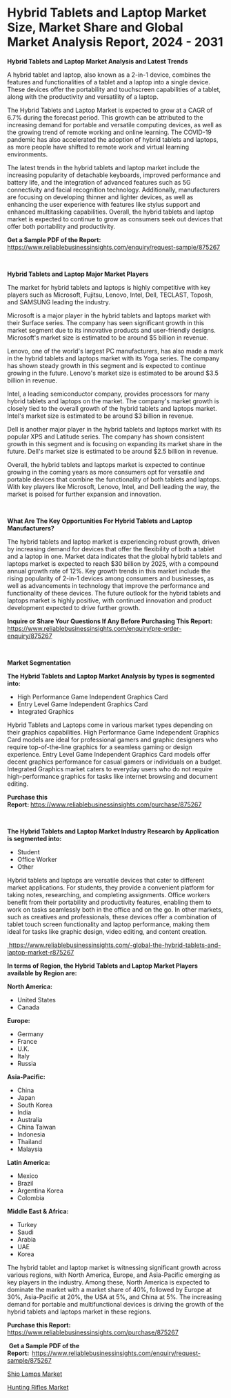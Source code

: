 <p><h1>Hybrid Tablets and Laptop Market Size, Market Share and Global Market Analysis Report, 2024 - 2031</h1></p><p><strong>Hybrid Tablets and Laptop Market Analysis and Latest Trends</strong></p>
<p><p>A hybrid tablet and laptop, also known as a 2-in-1 device, combines the features and functionalities of a tablet and a laptop into a single device. These devices offer the portability and touchscreen capabilities of a tablet, along with the productivity and versatility of a laptop. </p><p>The Hybrid Tablets and Laptop Market is expected to grow at a CAGR of 6.7% during the forecast period. This growth can be attributed to the increasing demand for portable and versatile computing devices, as well as the growing trend of remote working and online learning. The COVID-19 pandemic has also accelerated the adoption of hybrid tablets and laptops, as more people have shifted to remote work and virtual learning environments. </p><p>The latest trends in the hybrid tablets and laptop market include the increasing popularity of detachable keyboards, improved performance and battery life, and the integration of advanced features such as 5G connectivity and facial recognition technology. Additionally, manufacturers are focusing on developing thinner and lighter devices, as well as enhancing the user experience with features like stylus support and enhanced multitasking capabilities. Overall, the hybrid tablets and laptop market is expected to continue to grow as consumers seek out devices that offer both portability and productivity.</p></p>
<p><strong>Get a Sample PDF of the Report:&nbsp;</strong> <a href="https://www.reliablebusinessinsights.com/enquiry/request-sample/875267">https://www.reliablebusinessinsights.com/enquiry/request-sample/875267</a></p>
<p>&nbsp;</p>
<p><strong>Hybrid Tablets and Laptop Major Market Players</strong></p>
<p><p>The market for hybrid tablets and laptops is highly competitive with key players such as Microsoft, Fujitsu, Lenovo, Intel, Dell, TECLAST, Toposh, and SAMSUNG leading the industry. </p><p>Microsoft is a major player in the hybrid tablets and laptops market with their Surface series. The company has seen significant growth in this market segment due to its innovative products and user-friendly designs. Microsoft's market size is estimated to be around $5 billion in revenue.</p><p>Lenovo, one of the world's largest PC manufacturers, has also made a mark in the hybrid tablets and laptops market with its Yoga series. The company has shown steady growth in this segment and is expected to continue growing in the future. Lenovo's market size is estimated to be around $3.5 billion in revenue.</p><p>Intel, a leading semiconductor company, provides processors for many hybrid tablets and laptops on the market. The company's market growth is closely tied to the overall growth of the hybrid tablets and laptops market. Intel's market size is estimated to be around $3 billion in revenue.</p><p>Dell is another major player in the hybrid tablets and laptops market with its popular XPS and Latitude series. The company has shown consistent growth in this segment and is focusing on expanding its market share in the future. Dell's market size is estimated to be around $2.5 billion in revenue.</p><p>Overall, the hybrid tablets and laptops market is expected to continue growing in the coming years as more consumers opt for versatile and portable devices that combine the functionality of both tablets and laptops. With key players like Microsoft, Lenovo, Intel, and Dell leading the way, the market is poised for further expansion and innovation.</p></p>
<p>&nbsp;</p>
<p><strong>What Are The Key Opportunities For Hybrid Tablets and Laptop Manufacturers?</strong></p>
<p><p>The hybrid tablets and laptop market is experiencing robust growth, driven by increasing demand for devices that offer the flexibility of both a tablet and a laptop in one. Market data indicates that the global hybrid tablets and laptops market is expected to reach $30 billion by 2025, with a compound annual growth rate of 12%. Key growth trends in this market include the rising popularity of 2-in-1 devices among consumers and businesses, as well as advancements in technology that improve the performance and functionality of these devices. The future outlook for the hybrid tablets and laptops market is highly positive, with continued innovation and product development expected to drive further growth.</p></p>
<p><strong>Inquire or Share Your Questions If Any Before Purchasing This Report:</strong> <a href="https://www.reliablebusinessinsights.com/enquiry/pre-order-enquiry/875267">https://www.reliablebusinessinsights.com/enquiry/pre-order-enquiry/875267</a></p>
<p>&nbsp;</p>
<p><strong>Market Segmentation</strong></p>
<p><strong>The Hybrid Tablets and Laptop Market Analysis by types is segmented into:</strong></p>
<p><ul><li>High Performance Game Independent Graphics Card</li><li>Entry Level Game Independent Graphics Card</li><li>Integrated Graphics</li></ul></p>
<p><p>Hybrid Tablets and Laptops come in various market types depending on their graphics capabilities. High Performance Game Independent Graphics Card models are ideal for professional gamers and graphic designers who require top-of-the-line graphics for a seamless gaming or design experience. Entry Level Game Independent Graphics Card models offer decent graphics performance for casual gamers or individuals on a budget. Integrated Graphics market caters to everyday users who do not require high-performance graphics for tasks like internet browsing and document editing.</p></p>
<p><strong>Purchase this Report:&nbsp;</strong><a href="https://www.reliablebusinessinsights.com/purchase/875267">https://www.reliablebusinessinsights.com/purchase/875267</a></p>
<p>&nbsp;</p>
<p><strong>The Hybrid Tablets and Laptop Market Industry Research by Application is segmented into:</strong></p>
<p><ul><li>Student</li><li>Office Worker</li><li>Other</li></ul></p>
<p><p>Hybrid tablets and laptops are versatile devices that cater to different market applications. For students, they provide a convenient platform for taking notes, researching, and completing assignments. Office workers benefit from their portability and productivity features, enabling them to work on tasks seamlessly both in the office and on the go. In other markets, such as creatives and professionals, these devices offer a combination of tablet touch screen functionality and laptop performance, making them ideal for tasks like graphic design, video editing, and content creation.</p></p>
<p><a href="https://www.reliablebusinessinsights.com/-global-the-hybrid-tablets-and-laptop-market-r875267">&nbsp;https://www.reliablebusinessinsights.com/-global-the-hybrid-tablets-and-laptop-market-r875267</a></p>
<p><strong>In terms of Region, the Hybrid Tablets and Laptop Market Players available by Region are:</strong></p>
<p>
    <p> <strong> North America: </strong>
        <ul>
            <li>United States</li>
            <li>Canada</li>
        </ul>
        </p> 
    <p> <strong> Europe: </strong>
        <ul>
            <li>Germany</li>
            <li>France</li>
            <li>U.K.</li>
            <li>Italy</li>
            <li>Russia</li>
        </ul>
        </p> 
    <p> <strong> Asia-Pacific: </strong>
        <ul>
            <li>China</li>
            <li>Japan</li>
            <li>South Korea</li>
            <li>India</li>
            <li>Australia</li>
            <li>China Taiwan</li>
            <li>Indonesia</li>
            <li>Thailand</li>
            <li>Malaysia</li>
        </ul>
        </p> 
    <p> <strong> Latin America: </strong>
        <ul>
            <li>Mexico</li>
            <li>Brazil</li>
            <li>Argentina Korea</li>
            <li>Colombia</li>
        </ul>
        </p> 
    <p> <strong> Middle East & Africa: </strong>
        <ul>
            <li>Turkey</li>
            <li>Saudi</li>
            <li>Arabia</li>
            <li>UAE</li>
            <li>Korea</li>
        </ul>
    </p>
    </p>
<p><p>The hybrid tablet and laptop market is witnessing significant growth across various regions, with North America, Europe, and Asia-Pacific emerging as key players in the industry. Among these, North America is expected to dominate the market with a market share of 40%, followed by Europe at 30%, Asia-Pacific at 20%, the USA at 5%, and China at 5%. The increasing demand for portable and multifunctional devices is driving the growth of the hybrid tablets and laptops market in these regions.</p></p>
<p><strong>Purchase this Report: </strong><a href="https://www.reliablebusinessinsights.com/purchase/875267">https://www.reliablebusinessinsights.com/purchase/875267</a></p>
<p>&nbsp;<strong>Get a Sample PDF of the Report:&nbsp;&nbsp;</strong><a href="https://www.reliablebusinessinsights.com/enquiry/request-sample/875267">https://www.reliablebusinessinsights.com/enquiry/request-sample/875267</a></p>
<p><strong></strong></p>
<p><p><a href="https://view.publitas.com/reportprime-1/ship-lamps-market-size-market-outlook-and-market-forecast-2024-to-2031/">Ship Lamps Market</a></p><p><a href="https://github.com/JennyferFeil2023/Market-Research-Report-List-1/blob/main/hunting-rifles-market.md">Hunting Rifles Market</a></p></p>